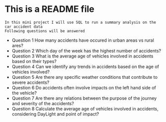 # This is a README file
    In this mini project I will use SQL to run a summary analysis on the car accident data
    Following questions will be answered
 
 * Question 1 How many accidents have occured in urban areas vs rural ares?
 * Question 2 Which day of the week has the highest number of accidents?
 * Question 3 What is the average age of vehicles involved in accidents based on their types?
 * Question 4 Can we identify any trends in accidents based on the age of vehicles  involved?
 * Question 5 Are there any specific weather conditions that contribute to severe accidents?
 * Question 6 Do accidents often involve impacts on the left hand side of the vehicle?
 * Question 7 Are there any relations between the purpose of the journey and severity of the accidents?
 * Question 8 Calculate the average age of vehicles involved in accidents, considering DayLight and point of impact?
